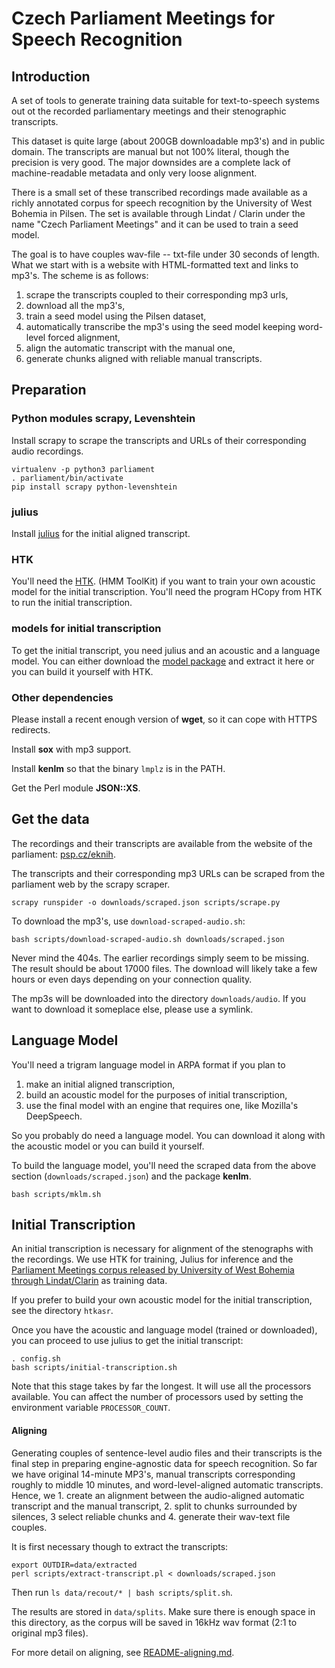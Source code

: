 # Czech Parliament Meetings for Speech Recognition

## Introduction

A set of tools to generate training data suitable for text-to-speech systems
out ot the recorded parliamentary meetings and their stenographic transcripts.

This dataset is quite large (about 200GB downloadable mp3's) and in public
domain. The transcripts are manual but not 100% literal, though the precision is
very good. The major downsides are a complete lack of machine-readable metadata
and only very loose alignment.

There is a small set of these transcribed recordings made available as a richly
annotated corpus for speech recognition by the University of West Bohemia in
Pilsen. The set is available through Lindat / Clarin under the name "Czech
Parliament Meetings" and it can be used to train a seed model.

The goal is to have couples wav-file -- txt-file under 30 seconds of length.
What we start with is a website with HTML-formatted text and links to mp3's.
The scheme is as follows:

1.  scrape the transcripts coupled to their corresponding mp3 urls,
2.  download all the mp3's,
3.  train a seed model using the Pilsen dataset,
4.  automatically transcribe the mp3's using the seed model keeping word-level
    forced alignment,
5.  align the automatic transcript with the manual one,
6.  generate chunks aligned with reliable manual transcripts.

## Preparation

### Python modules scrapy, Levenshtein

Install scrapy to scrape the transcripts and URLs of their corresponding audio
recordings.

```
virtualenv -p python3 parliament
. parliament/bin/activate
pip install scrapy python-levenshtein
```

### julius

Install [julius](https://github.com/julius-speech/julius) for the initial
aligned transcript.

### HTK

You'll need the [HTK](https://github.com/loretoparisi/htk).
(HMM ToolKit) if you want to train your own acoustic
model for the initial transcription. You'll need the program HCopy from HTK to
run the initial transcription.

### models for initial transcription

To get the initial transcript, you need julius and an acoustic and a language
model. You can either download the
[model package](https://uloz.to/file/lD4AP9DDEDgI/cz-parliament-speech-corpus-resources-zip)
and extract it here or you can build it yourself with HTK.

### Other dependencies

Please install a recent enough version of **wget**, so it can cope with HTTPS
redirects.

Install **sox** with mp3 support.

Install **kenlm** so that the binary `lmplz` is in the PATH.

Get the Perl module **JSON::XS**.

## Get the data

The recordings and their transcripts are available from the website
of the parliament: [psp.cz/eknih](https://www.psp.cz/eknih/).

The transcripts and their corresponding mp3 URLs can be scraped from
the parliament web by the scrapy scraper.

```
scrapy runspider -o downloads/scraped.json scripts/scrape.py
```

To download the mp3's, use `download-scraped-audio.sh`:

```
bash scripts/download-scraped-audio.sh downloads/scraped.json
```

Never mind the 404s. The earlier recordings simply seem to be missing. The
result should be about 17000 files. The download will likely take a few hours or
even days depending on your connection quality.

The mp3s will be downloaded into the directory `downloads/audio`. If you
want to download it someplace else, please use a symlink.

## Language Model

You'll need a trigram language model in ARPA format if you plan to

1. make an initial aligned transcription,
2. build an acoustic model for the purposes of initial transcription,
3. use the final model with an engine that requires one, like Mozilla's
   DeepSpeech.

So you probably do need a language model. You can download it along with the
acoustic model or you can build it yourself.

To build the language model, you'll need the scraped data from the above section
(`downloads/scraped.json`) and the package **kenlm**.

```
bash scripts/mklm.sh
```

## Initial Transcription

An initial transcription is necessary for alignment of the stenographs with the
recordings. We use HTK for training, Julius for inference and the
[Parliament Meetings corpus released by University of West Bohemia through Lindat/Clarin](https://lindat.mff.cuni.cz/repository/xmlui/handle/11858/00-097C-0000-0005-CF9C-4)
as training data.

If you prefer to build your own acoustic model for the initial transcription,
see the directory `htkasr`.

Once you have the acoustic and language model (trained or downloaded), you can
proceed to use julius to get the initial transcript:

```
. config.sh
bash scripts/initial-transcription.sh
```

Note that this stage takes by far the longest. It will use all the processors
available. You can affect the number of processors used by setting the
environment variable `PROCESSOR_COUNT`.

#### Aligning

Generating couples of sentence-level audio files and their transcripts is the
final step in preparing engine-agnostic data for speech recognition. So far we
have original 14-minute MP3's, manual transcripts corresponding roughly to
middle 10 minutes, and word-level-aligned automatic transcripts. Hence, we 1.
create an alignment between the audio-aligned automatic transcript and the
manual transcript, 2. split to chunks surrounded by silences, 3 select reliable
chunks and 4. generate their wav-text file couples.

It is first necessary though to extract the transcripts:

```
export OUTDIR=data/extracted
perl scripts/extract-transcript.pl < downloads/scraped.json
```

Then run `ls data/recout/* | bash scripts/split.sh`.

The results are stored in `data/splits`. Make sure there is enough space in this
directory, as the corpus will be saved in 16kHz wav format (2:1 to original mp3
files).

For more detail on aligning, see [README-aligning.md](README-aligning.md).

